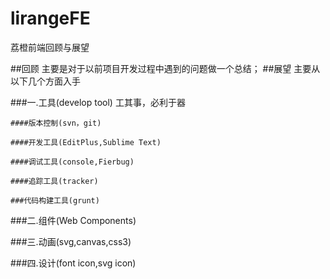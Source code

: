 lirangeFE
=========

荔橙前端回顾与展望

##回顾
主要是对于以前项目开发过程中遇到的问题做一个总结；
##展望
主要从以下几个方面入手

###一.工具(develop tool)
工其事，必利于器

	####版本控制(svn，git)

	####开发工具(EditPlus,Sublime Text)

	####调试工具(console,Fierbug)

	####追踪工具(tracker)

	###代码构建工具(grunt)

###二.组件(Web Components)


###三.动画(svg,canvas,css3)

###四.设计(font icon,svg icon)